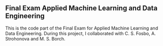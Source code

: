 ## Final Exam Applied Machine Learning and Data Engineering


This is the code part of the Final Exam for Applied Machine Learning and Data Engineering. 
During this project, I collaborated with C. S. Fosbo, A. Strohonova and M. S. Borch. 
